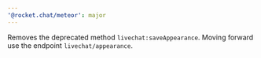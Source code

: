 ```yaml
---
'@rocket.chat/meteor': major
---
```


Removes the deprecated method `livechat:saveAppearance`. Moving forward use the endpoint `livechat/appearance`.
